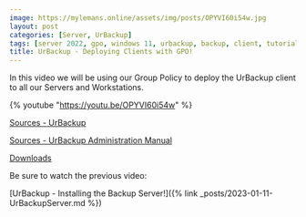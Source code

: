 ```yaml
---
image: https://mylemans.online/assets/img/posts/OPYVI60i54w.jpg
layout: post
categories: [Server, UrBackup]
tags: [server 2022, gpo, windows 11, urbackup, backup, client, tutorial, youtube]
title: UrBackup - Deploying Clients with GPO!
---
```


In this video we will be using our Group Policy to deploy the UrBackup client to all our Servers and Workstations.

{% youtube "https://youtu.be/OPYVI60i54w" %}


[Sources - UrBackup](https://www.urbackup.org/index.html)

[Sources - UrBackup Administration Manual](https://www.urbackup.org/administration_manual.html)

[Downloads](https://www.urbackup.org/download.html)

Be sure to watch the previous video:

[UrBackup - Installing the Backup Server!]({% link _posts/2023-01-11-UrBackupServer.md %})
